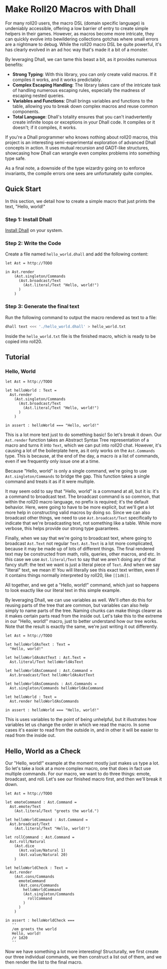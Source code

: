 # Make Roll20 Macros with Dhall

For many roll20 users, the macro  DSL (domain specific language) is undeniably accessible, offering a low barrier of entry to create simple helpers in their games.
However, as macros become more intricate, they can quickly evolve into bewildering collections gotchas where small errors are a nightmare to debug.
While the roll20 macro DSL be quite powerful, it's has clearly evolved in an ad hoc way that's made it a bit of a monster.

By leveraging Dhall, we can tame this beast a bit, as it provides numerous benefits:

  - **Strong Typing**: With this library, you can _only_ create valid macros.
    If it compiles it works, and it works predictably.
  - **Complex Escaping Handling**: The library takes care of the intricate task of handling numerous escaping rules, especially the madness of escaping nested queries.
  - **Variables and Functions**: Dhall brings variables and functions to the table, allowing you to break down complex macros and reuse common components.
  - **Total Language**: Dhall's totality ensures that you can't inadvertently create infinite loops or exceptions in your Dhall code.
    It compiles or it doesn't; if it compiles, it works.

If you're a Dhall programmer who knows nothing about roll20 macros, this project is an interesting semi-experimental exploration of advanced Dhall concepts in action.
It uses mutual recursion and GADT-like structures, showcasing how Dhall can wrangle even complex problems into something type safe.

As a final note, a downside of the type wizardry going on to enforce invariants, the compile errors one sees are unfortunately quite complex.

## Quick Start

In this section, we detail how to create a simple macro that just prints the text, "Hello, world!"

### Step 1: Install Dhall

[Install Dhall](https://docs.dhall-lang.org/tutorials/Getting-started_Generate-JSON-or-YAML.html#installation) on your system.

### Step 2: Write the Code

Create a file named `hello_world.dhall` and add the following content:

```dhall
let Ast = http://TODO

in Ast.render
    (Ast.singleton/Commands
      (Ast.broadcast/Text
        (Ast.literal/Text "Hello, world!")
      )
    )
```

### Step 3: Generate the final text

Run the following command to output the macro rendered as text to a file:

```bash
dhall text <<< './hello_world.dhall' > hello_world.txt
```

Inside the `hello_world.txt` file is the finished macro, which is ready to be copied into roll20.

## Tutorial

### Hello, World

```dhall
let Ast = http://TODO

let helloWorld : Text =
  Ast.render
    (Ast.singleton/Commands
      (Ast.broadcast/Text
        (Ast.literal/Text "Hello, world!")
      )
    )

in assert : helloWorld === "Hello, world!"
```

This is a lot more text just to do something basic!
So let's break it down.
Our `Ast.render` function takes an Abstract Syntax Tree representation of a macro and turns it into `Text`, which we can put into roll20 chat.
However, it's causing a lot of the boilerplate here, as it only works on the `Ast.Commands` type.
This is because, at the end of the day, a macro _is_ a list of commands, even if we frequently only issue one at a time.

Because "Hello, world" is only a single command, we're going to use `Ast.singleton/Commands` to bridge the gap.
This function takes a single command and treats it as if it were multiple.

It may seem odd to say that "Hello, world" is a command at all, but it is: it's a command to broadcast text.
The broadcast command is so common, that within the roll20 macro language, no prefix is required; it's the default behavior.
Here, were going to have to be more explicit, but we'll get a lot more help in constructing valid macros by doing so.
Since we can also broadcast other things, we need to use `Ast.broadcast/Text` specifically to indicate that we're broadcasting text, not something like a table.
While more verbose, this helps provide our strong type guarantees.

Finally, when we say that we're going to broadcast text, where going to broadcast `Ast.Text` not regular `Text`.
`Ast.Text` is a lot more complicated, because it may be made up of lots of different things.
The final rendered text may be constructed from math, rolls, queries, other macros, and etc.
In this case we use `Ast.literal/Text` to say that we aren't doing any of that fancy stuff: the text we want is just a literal piece of `Text`.
And when we say "literal" text, we mean it!
You will literally see this exact text written, even if it contains things normally interpreted by roll20, like `[[1d6]]`.

All together, and we get a "Hello, world!" command, which just so happens to look exactly like our literal text in this simple example.

By leveraging Dhall, we can use variables as well.
We'll often do this for reusing parts of the tree that are common, but variables can also help simply to name parts of the tree.
Naming chunks can make things clearer as it makes certain parts read from the inside out.
Let's take this to the extreme in our "Hello, world!" macro, just to better understand how our tree works.
Note that the result is exactly the same, we're just writing it out differently.

```dhall
let Ast = http://TODO

let helloWorldAsText : Text =
  "Hello, world!"

let helloWorldAsAstText : Ast.Text =
  Ast.literal/Text helloWorldAsText

let helloWorldAsCommand : Ast.Command =
  Ast.broadcast/Text helloWorldAsAstText

let helloWorldAsCommands : Ast.Commands =
  Ast.singleton/Commands helloWorldAsCommand

let helloWorld : Text =
  Ast.render helloWorldAsCommands

in assert : helloWorld === "Hello, world!"
```

This is uses variables to the point of being unhelpful, but it illustrates how variables let us change the order in which we read the macro.
In some cases it's easier to read from the outside in, and in other it will be easier to read from the inside out.

## Hello, World as a Check

Our "Hello, world!" example at the moment mostly just makes us type a lot.
So let's take a look at a more complex macro, one that does in fact use multiple commands.
For our macro, we want to do three things: emote, broadcast, and roll.
Let's see our finished macro first, and then we'll break it down.

```dhall
let Ast = http://TODO

let emoteCommand : Ast.Command =
  Ast.emote/Text
    (Ast.literal/Text "greets the world.")

let helloWorldCommand : Ast.Command =
  Ast.broadcast/Text
    (Ast.literal/Text "Hello, world!")

let rollCommand : Ast.Command =
  Ast.roll/Natural
    (Ast.dice 
      (Ast.value/Natural 1)
      (Ast.value/Natural 20)
    )

let helloWorldCheck : Text =
  Ast.render
    (Ast.cons/Commands
      emoteCommand
      (Ast.cons/Commands
        helloWorldCommand
        (Ast.singleton/Commands
          rollCommand
        )
      )
    )

in assert : helloWorldCheck ===
   ''
   /em greets the world
   Hello, world!
   /r 1d20
   ''
```

Now we have something a lot more interesting!
Structurally, we first create our three individual commands, we then construct a list out of them, and we then render the list to the final macro.
